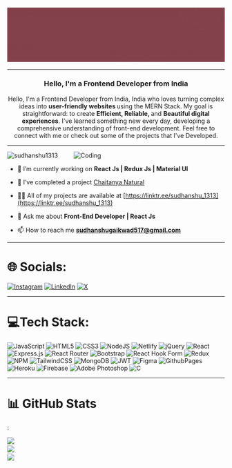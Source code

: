 
![Demo GIF](https://github.com/sudhanshu1313/sudhanshu1313/blob/main/Sudhanshu_Profile.gif)
<hr></hr>
<h3 align="center">Hello, I'm a  Frontend Developer from India</h3>

<p align="center">Hello, I'm a Frontend Developer from India, India who loves turning complex ideas into <b> user-friendly websites </b> using the MERN Stack. My goal is straightforward: to create <b> Efficient, Reliable, </b> and <b> Beautiful digital experiences</b>. I've learned something new every day, developing a comprehensive understanding of front-end development.
Feel free to connect with me or check out some of the projects that I've Developed.</p>



<hr></hr>


<img align="right" alt="Coding" width="350" src="https://i.pinimg.com/originals/79/9e/0d/799e0d7779f6ea6c3a89885ff60c55af.gif">




<p align="left"> <img src="https://komarev.com/ghpvc/?username=sudhanshu1313&label=Profile%20views&color=0e75b6&style=flat" alt="sudhanshu1313" /> </p>

- 🌱  I’m currently working on **React Js | Redux Js | Material UI**

- 👯 I’ve completed a project [ Chaitanya Natural ](https://chaitanya-2bhr.onrender.com/)

- 👨‍💻 All of my projects are available at [https://linktr.ee/sudhanshu_1313](https://linktr.ee/sudhanshu_1313)

- 💬 Ask me about  **Front-End Developer | React Js**

- 📫 How to reach me **sudhanshugaikwad517@gmail.com**


<hr></hr>

# 🌐 Socials:

[![Instagram](https://img.shields.io/badge/Instagram-%23E4405F.svg?logo=Instagram&logoColor=white)](https://instagram.com/sudhanshu_1313) [![LinkedIn](https://img.shields.io/badge/LinkedIn-%230077B5.svg?logo=linkedin&logoColor=white)](https://linkedin.com/in/https://www.linkedin.com/public-profile/settings?trk=d_flagship3_profile_self_view_public_profile) [![X](https://img.shields.io/badge/X-black.svg?logo=X&logoColor=white)](https://x.com/SudhanshuG17981) 

<hr></hr>

# 💻Tech Stack:
![JavaScript](https://img.shields.io/badge/javascript-%23323330.svg?style=for-the-badge&logo=javascript&logoColor=%23F7DF1E) ![HTML5](https://img.shields.io/badge/html5-%23E34F26.svg?style=for-the-badge&logo=html5&logoColor=white) ![CSS3](https://img.shields.io/badge/css3-%231572B6.svg?style=for-the-badge&logo=css3&logoColor=white) ![NodeJS](https://img.shields.io/badge/node.js-6DA55F?style=for-the-badge&logo=node.js&logoColor=white) ![Netlify](https://img.shields.io/badge/netlify-%23000000.svg?style=for-the-badge&logo=netlify&logoColor=#00C7B7) ![jQuery](https://img.shields.io/badge/jquery-%230769AD.svg?style=for-the-badge&logo=jquery&logoColor=white) ![React](https://img.shields.io/badge/react-%2320232a.svg?style=for-the-badge&logo=react&logoColor=%2361DAFB) ![Express.js](https://img.shields.io/badge/express.js-%23404d59.svg?style=for-the-badge&logo=express&logoColor=%2361DAFB) ![React Router](https://img.shields.io/badge/React_Router-CA4245?style=for-the-badge&logo=react-router&logoColor=white) ![Bootstrap](https://img.shields.io/badge/bootstrap-%238511FA.svg?style=for-the-badge&logo=bootstrap&logoColor=white) ![React Hook Form](https://img.shields.io/badge/React%20Hook%20Form-%23EC5990.svg?style=for-the-badge&logo=reacthookform&logoColor=white) ![Redux](https://img.shields.io/badge/redux-%23593d88.svg?style=for-the-badge&logo=redux&logoColor=white) ![NPM](https://img.shields.io/badge/NPM-%23CB3837.svg?style=for-the-badge&logo=npm&logoColor=white) ![TailwindCSS](https://img.shields.io/badge/tailwindcss-%2338B2AC.svg?style=for-the-badge&logo=tailwind-css&logoColor=white) ![MongoDB](https://img.shields.io/badge/MongoDB-%234ea94b.svg?style=for-the-badge&logo=mongodb&logoColor=white) ![JWT](https://img.shields.io/badge/JWT-black?style=for-the-badge&logo=JSON%20web%20tokens) ![Figma](https://img.shields.io/badge/figma-%23F24E1E.svg?style=for-the-badge&logo=figma&logoColor=white) ![GithubPages](https://img.shields.io/badge/github%20pages-121013?style=for-the-badge&logo=github&logoColor=white) ![Heroku](https://img.shields.io/badge/heroku-%23430098.svg?style=for-the-badge&logo=heroku&logoColor=white) ![Firebase](https://img.shields.io/badge/firebase-%23039BE5.svg?style=for-the-badge&logo=firebase) ![Adobe Photoshop](https://img.shields.io/badge/adobe%20photoshop-%2331A8FF.svg?style=for-the-badge&logo=adobe%20photoshop&logoColor=white) ![C](https://img.shields.io/badge/c-%2300599C.svg?style=for-the-badge&logo=c&logoColor=white)  

<hr></hr>

# 📊 GitHub Stats </h5>:
![](https://github-readme-stats.vercel.app/api?username=sudhanshu1313&theme=dark&hide_border=true&include_all_commits=false&count_private=true)<br/>
![](https://github-readme-streak-stats.herokuapp.com/?user=sudhanshu1313&theme=dark&hide_border=true)<br/>
![](https://github-readme-stats.vercel.app/api/top-langs/?username=sudhanshu1313&theme=dark&hide_border=true&include_all_commits=false&count_private=true&layout=compact)




